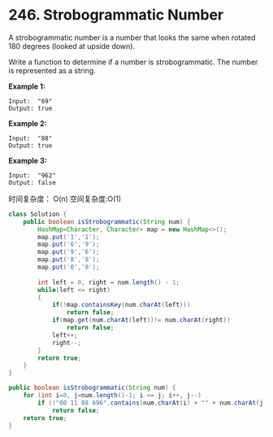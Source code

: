# 246. Strobogrammatic Number



A strobogrammatic number is a number that looks the same when rotated 180 degrees \(looked at upside down\).

Write a function to determine if a number is strobogrammatic. The number is represented as a string.

**Example 1:**

```text
Input:  "69"
Output: true
```

**Example 2:**

```text
Input:  "88"
Output: true
```

**Example 3:**

```text
Input:  "962"
Output: false
```

时间复杂度： O\(n\) 空间复杂度:O\(1\)

```java
class Solution {
    public boolean isStrobogrammatic(String num) {
        HashMap<Character, Character> map = new HashMap<>();
        map.put('1','1');
        map.put('6','9');
        map.put('9','6');
        map.put('8','8');
        map.put('0','0');
        
        int left = 0, right = num.length() - 1;
        while(left <= right)
        {
            if(!map.containsKey(num.charAt(left)))
                return false;
            if(map.get(num.charAt(left))!= num.charAt(right))
                return false;
            left++;
            right--;
        }
        return true;
    }
}
```

```java
public boolean isStrobogrammatic(String num) {
    for (int i=0, j=num.length()-1; i <= j; i++, j--)
        if (!"00 11 88 696".contains(num.charAt(i) + "" + num.charAt(j)))
            return false;
    return true;
}
```

